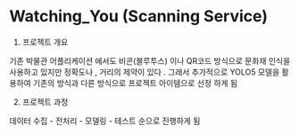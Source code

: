 # Watching_You (Scanning Service)

1. 프로젝트 개요

기존 박물관 어플리케이션 에서도 비콘(블루투스) 이나 QR코드 방식으로 
문화재 인식을 사용하고 있지만 정확도나 , 거리의 제약이 있다 . 
그래서 추가적으로 YOLO5 모델을 활용하여 기존의 방식과 다른 방식으로
프로젝트 아이템으로 선정 하게 됨

2. 프로젝트 과정

데이터 수집 - 전처리 - 모델링 - 테스트 순으로 진행하게 됨
